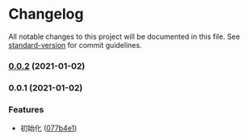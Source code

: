 # Changelog

All notable changes to this project will be documented in this file. See [standard-version](https://github.com/conventional-changelog/standard-version) for commit guidelines.

### [0.0.2](https://github.com/fjc0k/docker-auto-sslcert/compare/v0.0.1...v0.0.2) (2021-01-02)

### 0.0.1 (2021-01-02)


### Features

* 初始化 ([077b4e1](https://github.com/fjc0k/docker-auto-sslcert/commit/077b4e15db76789a4341215b78851d111748cadd))
